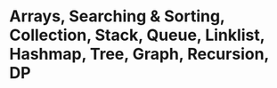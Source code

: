 
# Arrays, Searching & Sorting, Collection, Stack, Queue, Linklist, Hashmap, Tree, Graph, Recursion, DP


